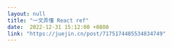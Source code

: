 ```yaml
---
layout: null
title: "一文弄懂 React ref"
date:  2022-12-31 15:12:00 +0800
link: "https://juejin.cn/post/7175174485534834749"
---
```

